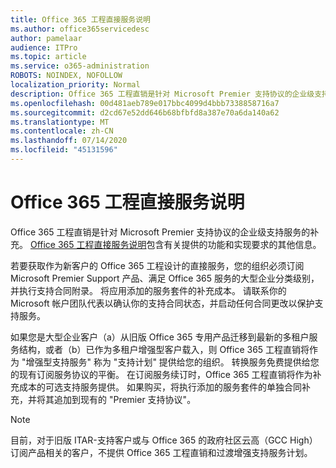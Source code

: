 ```yaml
---
title: Office 365 工程直接服务说明
ms.author: office365servicedesc
author: pamelaar
audience: ITPro
ms.topic: article
ms.service: o365-administration
ROBOTS: NOINDEX, NOFOLLOW
localization_priority: Normal
description: Office 365 工程直销是针对 Microsoft Premier 支持协议的企业级支持服务的补充。 Office 365 工程直接服务说明包含有关提供的功能和实现要求的其他信息。
ms.openlocfilehash: 00d481aeb789e017bbc4099d4bbb7338858716a7
ms.sourcegitcommit: d2cd67e52dd646b68bfbfd8a387e70a6da140a62
ms.translationtype: MT
ms.contentlocale: zh-CN
ms.lasthandoff: 07/14/2020
ms.locfileid: "45131596"
---
```

# <a name="office-365-engineering-direct-service-description"></a>Office 365 工程直接服务说明

Office 365 工程直销是针对 Microsoft Premier 支持协议的企业级支持服务的补充。 [Office 365 工程直接服务说明](https://github.com/MicrosoftDocs/OfficeDocs-O365ServiceDescriptions/blob/master/Office%20365%20Engineering%20Direct%20-%20Svc%20Desc%20(25mar2019).pdf)包含有关提供的功能和实现要求的其他信息。

若要获取作为新客户的 Office 365 工程设计的直接服务，您的组织必须订阅 Microsoft Premier Support 产品、满足 Office 365 服务的大型企业分类级别，并执行支持合同附录。 将应用添加的服务套件的补充成本。 请联系你的 Microsoft 帐户团队代表以确认你的支持合同状态，并启动任何合同更改以保护支持服务。 

如果您是大型企业客户（a）从旧版 Office 365 专用产品迁移到最新的多租户服务结构，或者（b）已作为多租户增强型客户载入，则 Office 365 工程直销将作为 "增强型支持服务" 称为 "支持计划" 提供给您的组织。 转换服务免费提供给您的现有订阅服务协议的平衡。 在订阅服务续订时，Office 365 工程直销将作为补充成本的可选支持服务提供。 如果购买，将执行添加的服务套件的单独合同补充，并将其追加到现有的 "Premier 支持协议"。

> [!NOTE]
> 目前，对于旧版 ITAR-支持客户或与 Office 365 的政府社区云高（GCC High）订阅产品相关的客户，不提供 Office 365 工程直销和过渡增强支持服务计划。
